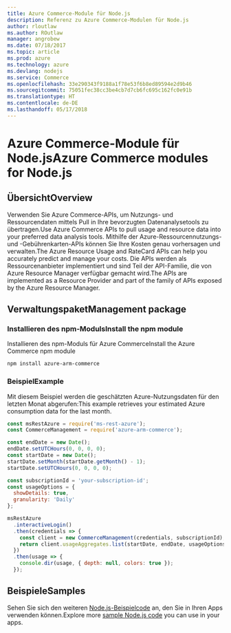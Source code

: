 ```yaml
---
title: Azure Commerce-Module für Node.js
description: Referenz zu Azure Commerce-Modulen für Node.js
author: rloutlaw
ms.author: ROutlaw
manager: angrobew
ms.date: 07/18/2017
ms.topic: article
ms.prod: azure
ms.technology: azure
ms.devlang: nodejs
ms.service: Commerce
ms.openlocfilehash: 33e290343f9188a1f78e53f6b8ed89594e2d9b46
ms.sourcegitcommit: 75051fec38cc3be4cb7d7cb6fc695c162fc0e91b
ms.translationtype: HT
ms.contentlocale: de-DE
ms.lasthandoff: 05/17/2018
---
```

# <a name="azure-commerce-modules-for-nodejs"></a><span data-ttu-id="1affc-103">Azure Commerce-Module für Node.js</span><span class="sxs-lookup"><span data-stu-id="1affc-103">Azure Commerce modules for Node.js</span></span>

## <a name="overview"></a><span data-ttu-id="1affc-104">Übersicht</span><span class="sxs-lookup"><span data-stu-id="1affc-104">Overview</span></span>

<span data-ttu-id="1affc-105">Verwenden Sie Azure Commerce-APIs, um Nutzungs- und Ressourcendaten mittels Pull in Ihre bevorzugten Datenanalysetools zu übertragen.</span><span class="sxs-lookup"><span data-stu-id="1affc-105">Use Azure Commerce APIs to pull usage and resource data into your preferred data analysis tools.</span></span> <span data-ttu-id="1affc-106">Mithilfe der Azure-Ressourcennutzungs- und -Gebührenkarten-APIs können Sie Ihre Kosten genau vorhersagen und verwalten.</span><span class="sxs-lookup"><span data-stu-id="1affc-106">The Azure Resource Usage and RateCard APIs can help you accurately predict and manage your costs.</span></span> <span data-ttu-id="1affc-107">Die APIs werden als Ressourcenanbieter implementiert und sind Teil der API-Familie, die von Azure Resource Manager verfügbar gemacht wird.</span><span class="sxs-lookup"><span data-stu-id="1affc-107">The APIs are implemented as a Resource Provider and part of the family of APIs exposed by the Azure Resource Manager.</span></span>

## <a name="management-package"></a><span data-ttu-id="1affc-108">Verwaltungspaket</span><span class="sxs-lookup"><span data-stu-id="1affc-108">Management package</span></span>

### <a name="install-the-npm-module"></a><span data-ttu-id="1affc-109">Installieren des npm-Moduls</span><span class="sxs-lookup"><span data-stu-id="1affc-109">Install the npm module</span></span>

<span data-ttu-id="1affc-110">Installieren des npm-Moduls für Azure Commerce</span><span class="sxs-lookup"><span data-stu-id="1affc-110">Install the Azure Commerce npm module</span></span>

```bash
npm install azure-arm-commerce
```

### <a name="example"></a><span data-ttu-id="1affc-111">Beispiel</span><span class="sxs-lookup"><span data-stu-id="1affc-111">Example</span></span>

<span data-ttu-id="1affc-112">Mit diesem Beispiel werden die geschätzten Azure-Nutzungsdaten für den letzten Monat abgerufen:</span><span class="sxs-lookup"><span data-stu-id="1affc-112">This example retrieves your estimated Azure consumption data for the last month.</span></span>

```javascript
const msRestAzure = require('ms-rest-azure');
const CommerceManagement = require('azure-arm-commerce');

const endDate = new Date();
endDate.setUTCHours(0, 0, 0, 0);
const startDate = new Date();
startDate.setMonth(startDate.getMonth() - 1);
startDate.setUTCHours(0, 0, 0, 0);

const subscriptionId = 'your-subscription-id';
const usageOptions = {
  showDetails: true,
  granularity: 'Daily'
};

msRestAzure
  .interactiveLogin()
  .then(credentials => {
    const client = new CommerceManagement(credentials, subscriptionId);
    return client.usageAggregates.list(startDate, endDate, usageOptions);
  })
  .then(usage => {
    console.dir(usage, { depth: null, colors: true });
  });
```

## <a name="samples"></a><span data-ttu-id="1affc-113">Beispiele</span><span class="sxs-lookup"><span data-stu-id="1affc-113">Samples</span></span>

<span data-ttu-id="1affc-114">Sehen Sie sich den weiteren [Node.js-Beispielcode](https://azure.microsoft.com/resources/samples/?platform=nodejs) an, den Sie in Ihren Apps verwenden können.</span><span class="sxs-lookup"><span data-stu-id="1affc-114">Explore more [sample Node.js code](https://azure.microsoft.com/resources/samples/?platform=nodejs) you can use in your apps.</span></span>
